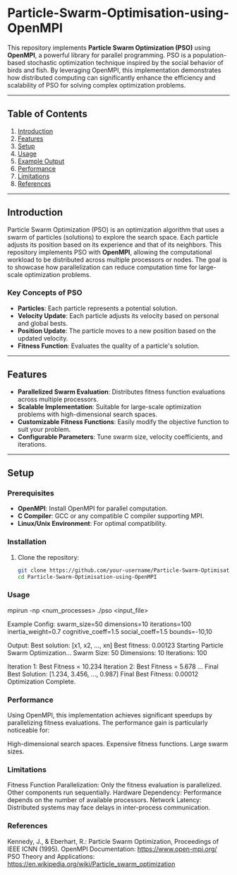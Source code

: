 # Particle-Swarm-Optimisation-using-OpenMPI
This repository implements **Particle Swarm Optimization (PSO)** using **OpenMPI**, a powerful library for parallel programming. PSO is a population-based stochastic optimization technique inspired by the social behavior of birds and fish. By leveraging OpenMPI, this implementation demonstrates how distributed computing can significantly enhance the efficiency and scalability of PSO for solving complex optimization problems.

---

## Table of Contents

1. [Introduction](#introduction)  
2. [Features](#features)  
3. [Setup](#setup)  
4. [Usage](#usage)  
5. [Example Output](#example-output)  
6. [Performance](#performance)  
7. [Limitations](#limitations)  
8. [References](#references)  


---

## Introduction

Particle Swarm Optimization (PSO) is an optimization algorithm that uses a swarm of particles (solutions) to explore the search space. Each particle adjusts its position based on its experience and that of its neighbors. This repository implements PSO with **OpenMPI**, allowing the computational workload to be distributed across multiple processors or nodes. The goal is to showcase how parallelization can reduce computation time for large-scale optimization problems.

### Key Concepts of PSO

- **Particles**: Each particle represents a potential solution.  
- **Velocity Update**: Each particle adjusts its velocity based on personal and global bests.  
- **Position Update**: The particle moves to a new position based on the updated velocity.  
- **Fitness Function**: Evaluates the quality of a particle's solution.  

---

## Features

- **Parallelized Swarm Evaluation**: Distributes fitness function evaluations across multiple processors.  
- **Scalable Implementation**: Suitable for large-scale optimization problems with high-dimensional search spaces.  
- **Customizable Fitness Functions**: Easily modify the objective function to suit your problem.  
- **Configurable Parameters**: Tune swarm size, velocity coefficients, and iterations.  

---

## Setup

### Prerequisites

- **OpenMPI**: Install OpenMPI for parallel computation.  
- **C Compiler**: GCC or any compatible C compiler supporting MPI.  
- **Linux/Unix Environment**: For optimal compatibility.  

### Installation

1. Clone the repository:
   ```bash
   git clone https://github.com/your-username/Particle-Swarm-Optimisation-using-OpenMPI.git
   cd Particle-Swarm-Optimisation-using-OpenMPI

### Usage
mpirun -np <num_processes> ./pso <input_file>

Example Config:
swarm_size=50
dimensions=10
iterations=100
inertia_weight=0.7
cognitive_coeff=1.5
social_coeff=1.5
bounds=-10,10

Output:
Best solution: [x1, x2, ..., xn]
Best fitness: 0.00123
Starting Particle Swarm Optimization...
Swarm Size: 50
Dimensions: 10
Iterations: 100

Iteration 1: Best Fitness = 10.234
Iteration 2: Best Fitness = 5.678
...
Final Best Solution: [1.234, 3.456, ..., 0.987]
Final Best Fitness: 0.00012
Optimization Complete.

### Performance

Using OpenMPI, this implementation achieves significant speedups by parallelizing fitness evaluations. The performance gain is particularly noticeable for:

High-dimensional search spaces.
Expensive fitness functions.
Large swarm sizes.

### Limitations

Fitness Function Parallelization: Only the fitness evaluation is parallelized. Other components run sequentially.
Hardware Dependency: Performance depends on the number of available processors.
Network Latency: Distributed systems may face delays in inter-process communication.

### References

Kennedy, J., & Eberhart, R.: Particle Swarm Optimization, Proceedings of IEEE ICNN (1995).
OpenMPI Documentation: https://www.open-mpi.org/
PSO Theory and Applications: https://en.wikipedia.org/wiki/Particle_swarm_optimization   
